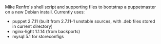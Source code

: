Mike Renfro's shell script and supporting files to bootstrap a
puppetmaster on a new Debian install. Currently uses:

  * puppet 2.7.11 (built from 2.7.11-1 unstable sources, with .deb files
    stored in current directory)
  * nginx-light 1.1.14 (from backports)
  * mysql 5.1 for storeconfigs
